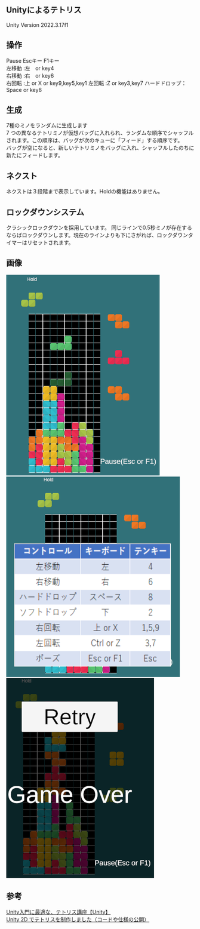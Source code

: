 ## Unityによるテトリス  
Unity Version 2022.3.17f1

## 操作  
Pause Escキー F1キー  
左移動 :左　or key4  
右移動 :右　or key6  
右回転 :上 or X or key9,key5,key1
左回転 :Z or key3,key7
ハードドロップ：Space or key8

## 生成  
7種のミノをランダムに生成します  
7 つの異なるテトリミノが仮想バッグに入れられ、ランダムな順序でシャッフルされます。この順序は、バッグが次のキューに「フィード」する順序です。  
バッグが空になると、新しいテトリミノをバッグに入れ、シャッフルしたのちに新たにフィードします。

## ネクスト  
ネクストは３段階まで表示しています。Holdの機能はありません。

## ロックダウンシステム
クラシックロックダウンを採用しています。
同じラインで0.5秒ミノが存在するならばロックダウンします。現在のラインよりも下にさがれば、ロックダウンタイマーはリセットされます。  

## 画像
![プレイ画面](doc/play.png)
![pause画面](doc/pause.png)
![GameOver画面](doc/gameover.png)


## 参考
[Unity入門に最適な、テトリス講座【Unity】](https://www.youtube.com/watch?v=IbHhV_-8VxQ)  
[Unity 2D でテトリスを制作しました（コードや仕様の公開）](https://fall-and-fall.hatenablog.com/entry/unity/2d/tetris/overview)  
